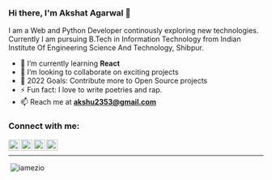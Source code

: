 ### Hi there, I'm Akshat Agarwal 👋

I am a Web and Python Developer continously exploring new technologies. Currently I am pursuing B.Tech in Information Technology from Indian Institute Of Engineering Science And Technology, Shibpur.

- 🌱 I’m currently learning **React**
- 👯 I’m looking to collaborate on exciting projects
- 🥅 2022 Goals: Contribute more to Open Source projects
- ⚡ Fun fact: I love to write poetries and rap.
- 📫 Reach me at **akshu2353@gmail.com**

### Connect with me:

[<img align="left" alt="codeSTACKr | YouTube" width="22px" src="https://cdn.jsdelivr.net/npm/simple-icons@v3/icons/youtube.svg" />][youtube]
[<img align="left" alt="codeSTACKr | Twitter" width="22px" src="https://cdn.jsdelivr.net/npm/simple-icons@v3/icons/twitter.svg" />][twitter]
[<img align="left" alt="codeSTACKr | LinkedIn" width="22px" src="https://cdn.jsdelivr.net/npm/simple-icons@v3/icons/linkedin.svg" />][linkedin]
[<img align="left" alt="codeSTACKr | Instagram" width="22px" src="https://cdn.jsdelivr.net/npm/simple-icons@v3/icons/instagram.svg" />][instagram]

<br />

---

<p>&nbsp;<img align="center" src="https://github-readme-stats.vercel.app/api?username=impAkshat&show_icons=true&locale=en&theme=midnight-purple" alt="iamezio" /></p>

[twitter]: https://twitter.com/AkshatA82755038
[youtube]: https://www.youtube.com/channel/UC8ueOAfeqzmuZLOPu4vp-uQ
[instagram]: https://www.instagram.com/itsaksht/
[linkedin]: https://www.linkedin.com/in/akshat-agarwal-77a116188/
